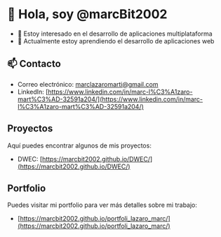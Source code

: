 <!---
marcBit2002/marcBit2002 is a ✨ special ✨ repository because its `README.md` (this file) appears on your GitHub profile.
You can click the Preview link to take a look at your changes.
--->
# 👋 Hola, soy @marcBit2002

- 👀 Estoy interesado en el desarrollo de aplicaciones multiplataforma
- 🌱 Actualmente estoy aprendiendo el desarrollo de aplicaciones web

## 📫 Contacto

- Correo electrónico: marclazaromarti@gmail.com
- LinkedIn: [https://www.linkedin.com/in/marc-l%C3%A1zaro-mart%C3%AD-32591a204/](https://www.linkedin.com/in/marc-l%C3%A1zaro-mart%C3%AD-32591a204/)

## Proyectos

Aquí puedes encontrar algunos de mis proyectos:

- DWEC: [https://marcbit2002.github.io/DWEC/](https://marcbit2002.github.io/DWEC/)

## Portfolio

Puedes visitar mi portfolio para ver más detalles sobre mi trabajo:

- [https://marcbit2002.github.io/portfoli_lazaro_marc/](https://marcbit2002.github.io/portfoli_lazaro_marc/)


